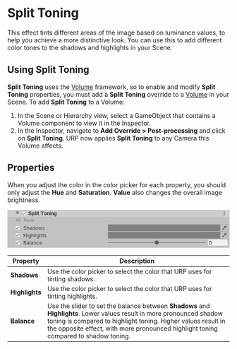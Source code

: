 # Split Toning

This effect tints different areas of the image based on luminance values, to help you achieve a more distinctive look. You can use this to add different color tones to the shadows and highlights in your Scene.

## Using Split Toning

**Split Toning** uses the [Volume](Volumes.html) framework, so to enable and modify **Split Toning** properties, you must add a **Split Toning** override to a [Volume](Volumes.html) in your Scene. To add **Split Toning** to a Volume:

1. In the Scene or Hierarchy view, select a GameObject that contains a Volume component to view it in the Inspector.
2. In the Inspector, navigate to **Add Override > Post-processing** and click on **Split Toning**. URP now applies **Split Toning** to any Camera this Volume affects.

## Properties

When you adjust the color in the color picker for each property, you should only adjust the **Hue** and **Saturation**. **Value** also changes the overall image brightness.

![](Images/Inspectors/SplitToning.png)

| **Property**   | **Description**                                              |
| -------------- | ------------------------------------------------------------ |
| **Shadows**    | Use the color picker to select the color that URP uses for tinting shadows. |
| **Highlights** | Use the color picker to select the color that URP uses for tinting highlights. |
| **Balance**    | Use the slider to set the balance between **Shadows** and **Highlights**. Lower values result in more pronounced shadow toning is compared to highlight toning. Higher values result in the opposite effect, with more pronounced highlight toning compared to shadow toning. |
